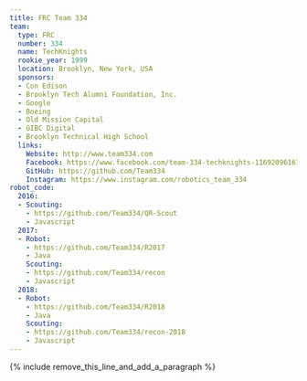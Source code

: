 ```yaml
---
title: FRC Team 334
team:
  type: FRC
  number: 334
  name: TechKnights
  rookie_year: 1999
  location: Brooklyn, New York, USA
  sponsors:
  - Con Edison
  - Brooklyn Tech Alumni Foundation, Inc.
  - Google
  - Boeing
  - Old Mission Capital
  - GIBC Digital
  - Brooklyn Technical High School
  links:
    Website: http://www.team334.com
    Facebook: https://www.facebook.com/team-334-techknights-116920961670659
    GitHub: https://github.com/Team334
    Instagram: https://www.instagram.com/robotics_team_334
robot_code:
  2016:
  - Scouting:
    - https://github.com/Team334/QR-Scout
    - Javascript
  2017:
  - Robot:
    - https://github.com/Team334/R2017
    - Java
    Scouting:
    - https://github.com/Team334/recon
    - Javascript
  2018:
  - Robot:
    - https://github.com/Team334/R2018
    - Java
    Scouting:
    - https://github.com/Team334/recon-2018
    - Javascript
---
```


{% include remove_this_line_and_add_a_paragraph %}